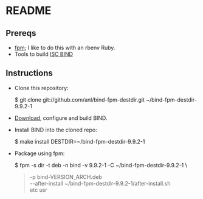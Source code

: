 # README

## Prereqs

* [fpm](https://github.com/jordansissel/fpm/); I like to do this with an rbenv
Ruby.
* Tools to build [ISC BIND](https://www.isc.org/software/bind)

## Instructions

* Clone this repository:

     $ git clone git://github.com/anl/bind-fpm-destdir.git ~/bind-fpm-destdir-9.9.2-1

* [Download](https://www.isc.org/software/bind), configure and build BIND.
* Install BIND into the cloned repo:

     $ make install DESTDIR=~/bind-fpm-destdir-9.9.2-1

* Package using fpm:

     $ fpm -s dir -t deb -n bind -v 9.9.2-1 -C ~/bind-fpm-destdir-9.9.2-1 \
     > -p bind-VERSION_ARCH.deb \
     > --after-install ~/bind-fpm-destdir-9.9.2-1/after-install.sh \
     > etc usr
